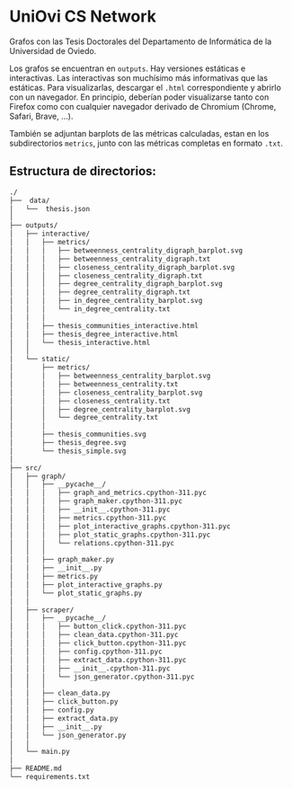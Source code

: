 # UniOvi CS Network

Grafos con las Tesis Doctorales del Departamento de Informática de la Universidad de Oviedo.

Los grafos se encuentran en `outputs`. Hay versiones estáticas e interactivas. Las interactivas son muchísimo más informativas que las estáticas.
Para visualizarlas, descargar el `.html` correspondiente y abrirlo con un navegador. En principio, deberían poder visualizarse tanto con Firefox como con cualquier navegador derivado de Chromium (Chrome, Safari, Brave, ...).

También se adjuntan barplots de las métricas calculadas, estan en los subdirectorios `metrics`, junto con las métricas completas en formato `.txt`.

## Estructura de directorios:

```bash
./
├──  data/
│   └──  thesis.json
│
├── outputs/
│   ├── interactive/
│   │   ├── metrics/
│   │   │   ├── betweenness_centrality_digraph_barplot.svg
│   │   │   ├── betweenness_centrality_digraph.txt
│   │   │   ├── closeness_centrality_digraph_barplot.svg
│   │   │   ├── closeness_centrality_digraph.txt
│   │   │   ├── degree_centrality_digraph_barplot.svg
│   │   │   ├── degree_centrality_digraph.txt
│   │   │   ├── in_degree_centrality_barplot.svg
│   │   │   └── in_degree_centrality.txt
│   │   │
│   │   ├── thesis_communities_interactive.html
│   │   ├── thesis_degree_interactive.html
│   │   └── thesis_interactive.html
│   │
│   └── static/
│       ├── metrics/
│       │   ├── betweenness_centrality_barplot.svg
│       │   ├── betweenness_centrality.txt
│       │   ├── closeness_centrality_barplot.svg
│       │   ├── closeness_centrality.txt
│       │   ├── degree_centrality_barplot.svg
│       │   └── degree_centrality.txt
│       │
│       ├── thesis_communities.svg
│       ├── thesis_degree.svg
│       └── thesis_simple.svg
│
├── src/
│   ├── graph/
│   │   ├── __pycache__/
│   │   │   ├── graph_and_metrics.cpython-311.pyc
│   │   │   ├── graph_maker.cpython-311.pyc
│   │   │   ├── __init__.cpython-311.pyc
│   │   │   ├── metrics.cpython-311.pyc
│   │   │   ├── plot_interactive_graphs.cpython-311.pyc
│   │   │   ├── plot_static_graphs.cpython-311.pyc
│   │   │   └── relations.cpython-311.pyc
│   │   │
│   │   ├── graph_maker.py
│   │   ├── __init__.py
│   │   ├── metrics.py
│   │   ├── plot_interactive_graphs.py
│   │   └── plot_static_graphs.py
│   │
│   ├── scraper/
│   │   ├── __pycache__/
│   │   │   ├── button_click.cpython-311.pyc
│   │   │   ├── clean_data.cpython-311.pyc
│   │   │   ├── click_button.cpython-311.pyc
│   │   │   ├── config.cpython-311.pyc
│   │   │   ├── extract_data.cpython-311.pyc
│   │   │   ├── __init__.cpython-311.pyc
│   │   │   └── json_generator.cpython-311.pyc
│   │   │
│   │   ├── clean_data.py
│   │   ├── click_button.py
│   │   ├── config.py
│   │   ├── extract_data.py
│   │   ├── __init__.py
│   │   └── json_generator.py
│   │
│   └── main.py
│
├── README.md
└── requirements.txt
```

